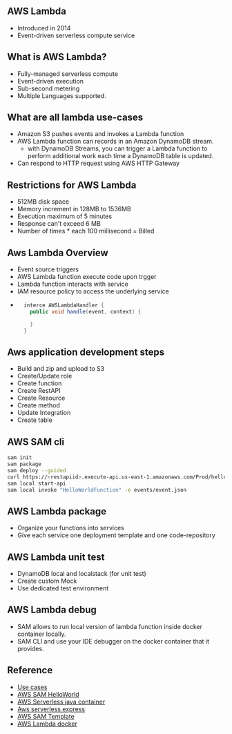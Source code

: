 ## AWS Lambda

* Introduced in 2014
* Event-driven serverless compute service

## What is AWS Lambda?

* Fully-managed serverless compute
* Event-driven execution
* Sub-second metering
* Multiple Languages supported.

## What are all lambda use-cases

* Amazon S3 pushes events and invokes a Lambda function
* AWS Lambda function can records in an Amazon DynamoDB stream.
  * with DynamoDB Streams, you can trigger a Lambda function to perform additional work each time a DynamoDB table is updated.
* Can respond to HTTP request using AWS HTTP Gateway

## Restrictions for AWS Lambda

* 512MB disk space
* Memory increment in 128MB to 1536MB
* Execution maximum of 5 minutes
* Response can't exceed 6 MB
* Number of times * each 100 millisecond = Billed

## Aws Lambda Overview

* Event source triggers
* AWS Lambda function execute code upon trgger
* Lambda function interacts with service
* IAM resource policy to access the underlying service
* ```java
    interce AWSLambdaHandler {
      public void handle(event, context) {

      }
    }
  ```

## Aws application development steps

* Build and zip and upload to S3
* Create/Update role
* Create function
* Create RestAPI
* Create Resource
* Create method
* Update Integration
* Create table

## AWS SAM cli

```bash
sam init
sam package
sam deploy --guided
curl https://<restapiid>.execute-api.us-east-1.amazonaws.com/Prod/hello/
sam local start-api
sam local invoke "HelloWorldFunction" -e events/event.json
```

## AWS Lambda package

* Organize your functions into services
* Give each service one deployment template and one code-repository

## AWS Lambda unit test

* DynamoDB local and localstack (for unit test)
* Create custom Mock
* Use dedicated test environment

## AWS Lambda debug

* SAM allows to run local version of lambda function inside docker container locally.
* SAM CLI and use your IDE debugger on the docker container that it provides.


## Reference
* [Use cases](https://docs.aws.amazon.com/lambda/latest/dg/applications-usecases.html)
* [AWS SAM HelloWorld](https://docs.aws.amazon.com/serverless-application-model/latest/developerguide/serverless-getting-started-hello-world.html)
* [AWS Serverless java container](https://github.com/awslabs/aws-serverless-java-container/wiki/Quick-start---Spring-Boot2)
* [Aws serverless express](https://github.com/awslabs/aws-serverless-express)
* [AWS SAM Template](https://docs.aws.amazon.com/lambda/latest/dg/with-s3-example-use-app-spec.html)
* [AWS Lambda docker](https://github.com/awslabs/aws-lambda-container-image-converter)